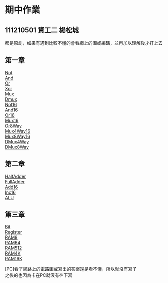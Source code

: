 #  期中作業
## 111210501 資工二 楊松城
都是原創，如果有遇到比較不懂的會看網上的圖或編碼，並再加以理解後才打上去
## 第一章
[Not](https://github.com/Shiraishidesu/_co/blob/master/01/Not.hdl)  
[And](https://github.com/Shiraishidesu/_co/blob/master/01/And.hdl)  
[Or](https://github.com/Shiraishidesu/_co/blob/master/01/Or.hdl)  
[Xor](https://github.com/Shiraishidesu/_co/blob/master/01/Xor.hdl)  
[Mux](https://github.com/Shiraishidesu/_co/blob/master/01/Mux.hdl)  
[Dmux](https://github.com/Shiraishidesu/_co/blob/master/01/DMux.hdl)  
[Not16](https://github.com/Shiraishidesu/_co/blob/master/01/Not16.hdl)  
[And16](https://github.com/Shiraishidesu/_co/blob/master/01/And16.hdl)  
[Or16](https://github.com/Shiraishidesu/_co/blob/master/01/Or16.hdl)  
[Mux16](https://github.com/Shiraishidesu/_co/blob/master/01/Mux16.hdl)  
[Or8Way](https://github.com/Shiraishidesu/_co/blob/master/01/Or8Way.hdl)  
[Mux4Way16](https://github.com/Shiraishidesu/_co/blob/master/01/Mux4Way16.hdl)  
[Mux8Way16](https://github.com/Shiraishidesu/_co/blob/master/01/Mux8Way16.hdl)  
[DMux4Way](https://github.com/Shiraishidesu/_co/blob/master/01/DMux4Way.hdl)  
[DMux8Way](https://github.com/Shiraishidesu/_co/blob/master/01/DMux8Way.hdl)  

## 第二章
[HalfAdder](https://github.com/Shiraishidesu/_co/blob/master/02/HalfAdder.hdl)   
[FullAdder](https://github.com/Shiraishidesu/_co/blob/master/02/FullAdder.hdl)  
[Add16](https://github.com/Shiraishidesu/_co/blob/master/02/Add16.hdl)  
[Inc16](https://github.com/Shiraishidesu/_co/blob/master/02/Inc16.hdl)  
[ALU](https://github.com/Shiraishidesu/_co/blob/master/02/ALU.hdl)  

## 第三章
[Bit](https://github.com/Shiraishidesu/_co/blob/master/03/a/Bit.hdl)  
[Register](https://github.com/Shiraishidesu/_co/blob/master/03/a/Register.hdl)  
[RAM8](https://github.com/Shiraishidesu/_co/blob/master/03/a/RAM8.hdl)  
[RAM64](https://github.com/Shiraishidesu/_co/blob/master/03/a/RAM64.hdl)  
[RAM512](https://github.com/Shiraishidesu/_co/blob/master/03/b/RAM512.hdl)  
[RAM4K](https://github.com/Shiraishidesu/_co/blob/master/03/b/RAM4K.hdl)  
[RAM16K](https://github.com/Shiraishidesu/_co/blob/master/03/b/RAM16K.hdl)  

[PC]看了網路上的電路圖或寫出的答案還是看不懂，所以就沒有寫了  
之後的也因為卡在PC就沒有往下寫
